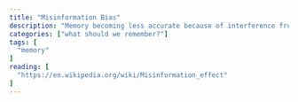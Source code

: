 ```yaml
---
title: "Misinformation Bias"
description: "Memory becoming less accurate because of interference from post-event information."
categories: ["what should we remember?"]
tags: [
  "memory"
]
reading: [
  "https://en.wikipedia.org/wiki/Misinformation_effect"
]
---
```


